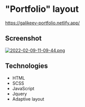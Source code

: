 # "Portfolio" layout

https://galikeev-portfolio.netlify.app/

## Screenshot

[![2022-02-09-11-09-44.png](https://i.postimg.cc/YC5rrJXV/2022-02-09-11-09-44.png)](https://postimg.cc/DSck5Y3d)

## Technologies

- HTML
- SCSS
- JavaScript
- Jquery
- Adaptive layout
